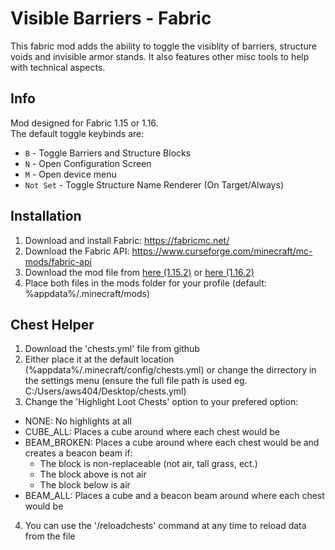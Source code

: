 # Visible Barriers - Fabric
This fabric mod adds the ability to toggle the visiblity of barriers, structure voids and invisible armor stands. It also features other misc tools to help with technical aspects.  

## Info
Mod designed for Fabric 1.15 or 1.16.  
The default toggle keybinds are:
* `B` - Toggle Barriers and Structure Blocks
* `N` - Open Configuration Screen
* `M` - Open device menu
* `Not Set` - Toggle Structure Name Renderer (On Target/Always)

## Installation
1. Download and install Fabric: https://fabricmc.net/
2. Download the Fabric API: https://www.curseforge.com/minecraft/mc-mods/fabric-api
2. Download the mod file from [here (1.15.2)](./VisibleBarriersMod-1.4.1.jar) or [here (1.16.2)](../1.16a/VisibleBarriersMod-1.4.1.jar)
3. Place both files in the mods folder for your profile (default: %appdata%/.minecraft/mods)


## Chest Helper
1. Download the 'chests.yml' file from github
2. Either place it at the default location (%appdata%/.minecraft/config/chests.yml) or change the dirrectory in the settings menu (ensure the full file path is used eg. C:/Users/aws404/Desktop/chests.yml)
3. Change the 'Highlight Loot Chests' option to your prefered option:
 - NONE: No highlights at all
 - CUBE_ALL: Places a cube around where each chest would be
 - BEAM_BROKEN: Places a cube around where each chest would be and creates a beacon beam if:
   - The block is non-replaceable (not air, tall grass, ect.)
   - The block above is not air
   - The block below is air
 - BEAM_ALL: Places a cube and a beacon beam around where each chest would be
4. You can use the '/reloadchests' command at any time to reload data from the file